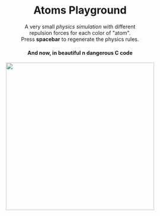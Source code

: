 <div align='center'>
  <h1> Atoms Playground </h1>

  A very small _physics simulation_ with different  
  repulsion forces for each color of "atom".  
  Press **spacebar** to regenerate the physics rules.

  #### And now, in beautiful n dangerous C code

  <img src='https://github.com/alaanvv/Atoms-Playground/raw/main/assets/img/atoms.gif' width='400'>
</div>
